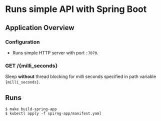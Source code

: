 # Runs simple API with Spring Boot

## Application Overview

### Configuration

- Runs simple HTTP server with port `:7070`.

### GET /{milli_seconds}

Sleep **without** thread blocking for milli seconds specified in path variable `{milli_seconds}`.

## Runs

```shell
$ make build-spring-app
$ kubectl apply -f spirng-app/manifest.yaml
```

